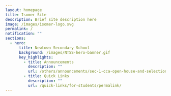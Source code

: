 ```yaml
---
layout: homepage
title: Isomer Site
description: Brief site description here
image: /images/isomer-logo.svg
permalink: /
notification: ""
sections:
  - hero:
      title: Newtown Secondary School
      background: /images/NTSS-hero-banner.gif
      key_highlights:
        - title: Announcements
          description: ""
          url: /others/announcements/sec-1-cca-open-house-and-selection-2023/
        - title: Quick Links
          description: ""
          url: /quick-links/for-students/permalink/
---
```

